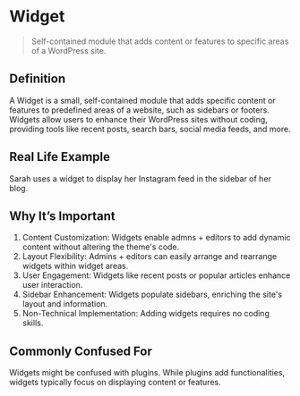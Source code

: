# Widget

>Self-contained module that adds content or features to specific areas of a WordPress site.

## Definition

A Widget is a small, self-contained module that adds specific content or features to predefined areas of a website, such as sidebars or footers. Widgets allow users to enhance their WordPress sites without coding, providing tools like recent posts, search bars, social media feeds, and more.

## Real Life Example

Sarah uses a widget to display her Instagram feed in the sidebar of her blog.

## Why It’s Important

1. Content Customization: Widgets enable admns + editors to add dynamic content without altering the theme's code.
2. Layout Flexibility: Admins + editors can easily arrange and rearrange widgets within widget areas.
3. User Engagement: Widgets like recent posts or popular articles enhance user interaction.
4. Sidebar Enhancement: Widgets populate sidebars, enriching the site's layout and information.
5. Non-Technical Implementation: Adding widgets requires no coding skills.

## Commonly Confused For

Widgets might be confused with plugins. While plugins add functionalities, widgets typically focus on displaying content or features.
